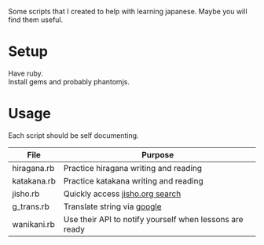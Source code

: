 Some scripts that I created to help with learning japanese. Maybe you will find them useful.

# Setup
Have ruby.  
Install gems and probably phantomjs.

# Usage
Each script should be self documenting.

|File|Purpose|
|-|-|
|hiragana.rb | Practice hiragana writing and reading|
|katakana.rb | Practice katakana writing and reading|
|jisho.rb | Quickly access [jisho.org search](https://jisho.org) |
|g_trans.rb | Translate string via [google](https://www.google.com/search?q=google+translate+japanese) |
|wanikani.rb | Use their API to notify yourself when lessons are ready |
